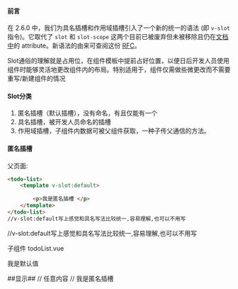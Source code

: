 #### 前言
在 2.6.0 中，我们为具名插槽和作用域插槽引入了一个新的统一的语法 (即 `v-slot` 指令)。它取代了 `slot` 和 `slot-scope` 这两个目前已被废弃但未被移除且仍在[文档中](https://cn.vuejs.org/v2/guide/components-slots.html#%E5%BA%9F%E5%BC%83%E4%BA%86%E7%9A%84%E8%AF%AD%E6%B3%95)的 attribute。新语法的由来可查阅这份 [RFC](https://github.com/vuejs/rfcs/blob/master/active-rfcs/0001-new-slot-syntax.md)。

Slot通俗的理解就是占用位，在组件模板中提前占好位置，以便日后开发人员使用组件时能够灵活地更改组件内的布局。特别适用于，组件仅需做些微更改而不需要重写/新建组件的情况

#### Slot分类
1. 匿名插槽（默认插槽），没有命名，有且仅能有一个
2. 具名插槽，被开发人员命名的插槽
3. 作用域插槽，子组件内数据可被父组件获取，一种子传父通信的方法。

#### 匿名插槽
父页面:
```html
<todo-list> 
    <template v-slot:default>
         
	    <p>我是匿名插槽 </p>
    </template>
</todo-list>    
//v-slot:default写上感觉和具名写法比较统一,容易理解,也可以不用写
```
//v-slot:default写上感觉和具名写法比较统一,容易理解,也可以不用写

子组件 todoList.vue

<slot>我是默认值</slot>

##显示##
// 任意内容
// 我是匿名插槽